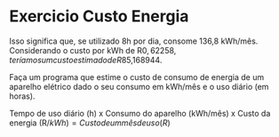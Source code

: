 # Exercicio Custo Energia

Isso significa que, se utilizado 8h por dia, consome 136,8 kWh/mês. Considerando o custo por kWh de R$0,62258, teríamos um custo estimado de R$85,168944.

Faça um programa que estime o custo de consumo de energia de um aparelho elétrico dado o seu consumo em kWh/mês e o uso diário (em horas).

Tempo de uso diário (h) x Consumo do aparelho (kWh/mês) x Custo da energia (R$/kWh) = Custo de um mês de uso (R$)
